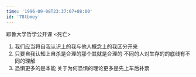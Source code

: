```yaml
---
time: '1996-09-08T23:37:07+08:00'
id: '78tbmey'
---
```


耶鲁大学哲学公开课 <死亡>
1. 我们应当将自我认识上的我与他人概念上的我区分开来
2. 只要自我认知上自杀是合理的那个其就是合理的 不同的人对生存的的底线有不同的理解
3. 恐惧更多的是本能 关于为何恐惧的理论更多是先上车后补票